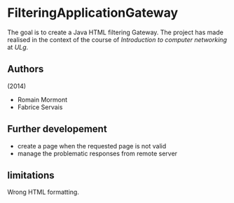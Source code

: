 # FilteringApplicationGateway
The goal is to create a Java HTML filtering Gateway. The project has made realised in the context of the course of *Introduction to computer networking* at *ULg*.

## Authors 
(2014)
- Romain Mormont
- Fabrice Servais

## Further developement
- create a page when the requested page is not valid
- manage the problematic responses from remote server

## limitations
Wrong HTML formatting.
